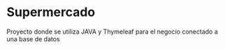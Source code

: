 # Supermercado
Proyecto donde se utiliza JAVA y Thymeleaf para el negocio conectado a una base de datos
